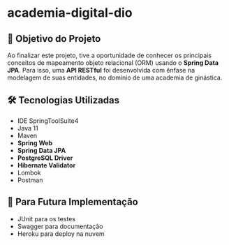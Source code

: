 # academia-digital-dio

<h2>🎯 Objetivo do Projeto</h2>
<p>Ao finalizar este projeto, tive a oportunidade de conhecer os principais conceitos de mapeamento objeto relacional (ORM) usando o <strong>Spring Data JPA</strong>. Para isso, uma <strong>API RESTful</strong> foi desenvolvida com ênfase na modelagem de suas entidades, no domínio de uma academia de ginástica.</p>


<h2>🛠 Tecnologias Utilizadas</h2>

<ul>
    <li>IDE SpringToolSuite4</li>
    <li>Java 11</li>
    <li>Maven</li>
    <li><strong>Spring Web</strong></li>
    <li><strong>Spring Data JPA</strong></li>
    <li><strong>PostgreSQL Driver</strong></li>
    <li><strong>Hibernate Validator</strong></li>
    <li>Lombok</li>
    <li>Postman</li>
</ul>

<h2>🛑 Para Futura Implementação</h2>

<ul>
    <li>JUnit para os testes</li>
    <li>Swagger para documentação</li>
    <li>Heroku para deploy na nuvem</li>
</ul>